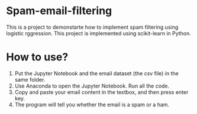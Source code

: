 # Spam-email-filtering
This is a project to demonstarte how to implement spam filtering using logistic rggression. This project is implemented using scikit-learn in Python.

# How to use?
1. Put the Jupyter Notebook and the email dataset (the csv file) in the same folder.
2. Use Anaconda to open the Jupyter Notebook. Run all the code.
3. Copy and paste your email content in the textbox, and then press enter key.
4. The program will tell you whether the email is a spam or a ham.
